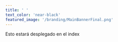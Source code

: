 ```yaml
---
title: ' '
text_color: 'near-black'
featured_image: '/branding/MainBannerFinal.png'
---
```


Esto estará desplegado en el index